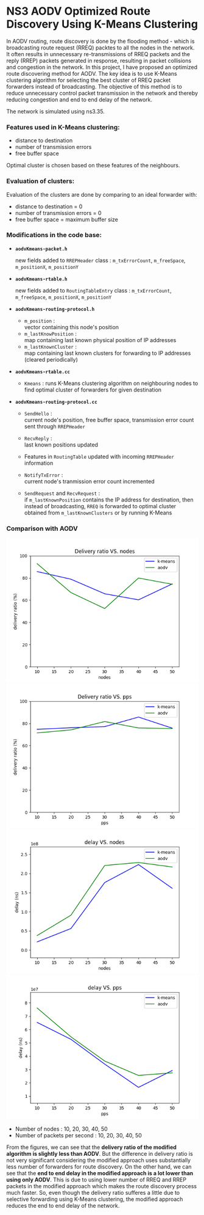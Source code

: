 # NS3 AODV Optimized Route Discovery Using K-Means Clustering

In AODV routing, route discovery is done by the flooding method - which is broadcasting route request (RREQ) packtes to all the nodes in the network. It often results in unnecessary re-transmissions of RREQ packets and the reply (RREP) packets generated in response, resulting in packet collisions and congestion in the network. In this project, I have proposed an optimized route discovering method for AODV. The key idea is to use K-Means clustering algorithm for selecting the best cluster of RREQ packet forwarders instead of broadcasting. The objective of this method is to reduce unnecessary control packet transmission in the network and thereby reducing congestion and end to end delay of the network.

The network is simulated using ns3.35.


### Features used in K-Means clustering:  

- distance to destination 
- number of transmission errors
- free buffer space

Optimal cluster is chosen based on these features of the neighbours.

### Evaluation of clusters:

Evaluation of the clusters are done by comparing to an ideal forwarder with:

- distance to destination = 0
- number of transmission errors = 0
- free buffer space = maximum buffer size

### Modifications in the code base: 

- **`aodvKmeans-packet.h`**  
    
    new fields added to `RREPHeader` class : `m_txErrorCount`, `m_freeSpace`, `m_positionX`, `m_positionY`
- **`aodvKmeans-rtable.h`**  
    
    new fields added to `RoutingTableEntry` class : `m_txErrorCount`, `m_freeSpace`, `m_positionX`, `m_positionY`
- **`aodvKmeans-routing-protocol.h`**  
    
    - `m_position` :  
     vector containing this node's position
    - `m_lastKnowPosition` :  
     map containing last known physical position of IP addresses
    - `m_lastKnownCluster` :  
     map containing last known clusters for forwarding to IP addresses (cleared periodically)

- **`aodvKmeans-rtable.cc`**  
    - `Kmeans` : 
    runs K-Means clustering algorithm on neighbouring nodes to find optimal cluster of forwarders for given destination


- **`aodvKmeans-routing-protocol.cc`**  
    
    - `SendHello` :  
        current node's position, free buffer space, transmission error count sent through `RREPHeader`
    
    - `RecvReply` :  
        last known positions updated
    
    - Features in `RoutingTable` updated with incoming `RREPHeader` information 
    
    - `NotifyTxError` :  
        current node's tranmission error count incremented
    
    - `SendRequest` and `RecvRequest` :  
     if `m_lastKnownPosition` contains the IP address for destination, then instead of broadcasting, `RREQ` is forwarded to optimal cluster obtained from `m_lastKnownClusters` or by running K-Means 


### Comparison with AODV

![](/Results/nodes-del_ratio.png)
![](/Results/pps-del_ratio.png)
![](/Results/nodes-delay.png)
![](/Results/pps-delay.png)


- Number of nodes : 10, 20, 30, 40, 50  
- Number of packets per second : 10, 20, 30, 40, 50

From the figures, we can see that the **delivery ratio of the modified algorithm is slightly less than AODV**. But the difference in delivery ratio is not very significant considering the modified approach uses substantially less number of forwarders for route discovery. On the other hand, we can see that the **end to end delay in the modified approach is a lot lower than using only AODV**. This is due to using lower number of RREQ and RREP packets in the modified approach which makes the route discovery process much faster. So, even though the delivery ratio sufferes a little due to selective forwarding using K-Means clustering, the modified approach reduces the end to end delay of the network.


